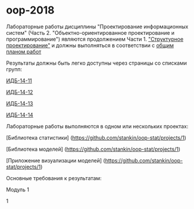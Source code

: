 # oop-2018
Лабораторные работы дисциплины "Проектирование информационных систем" (Часть 2. "Объектно-ориентированное проектирование и программирование") являются продолжением Части 1. ["Структурное проектирование"](https://yadi.sk/d/qhFl_QMq3Maag9) и должны выполняться в соответствии с [общим планом работ]()

Результаты должны быть легко доступны через страницы со списками групп:

[ИДБ-14-11]()

[ИДБ-14-12]()

[ИДБ-14-13]()

[ИДБ-14-14]()

Лабораторные работы выполняются в одном или нескольких проектах:

[Библиотека статистики] (https://github.com/stankin/oop-stat/projects/1)

[Библиотека моделей] (https://github.com/stankin/oop-stat/projects/1)

[Приложение визуализации моделей] (https://github.com/stankin/oop-stat/projects/1)

Основные требования к результатам:

Модуль 1

1
